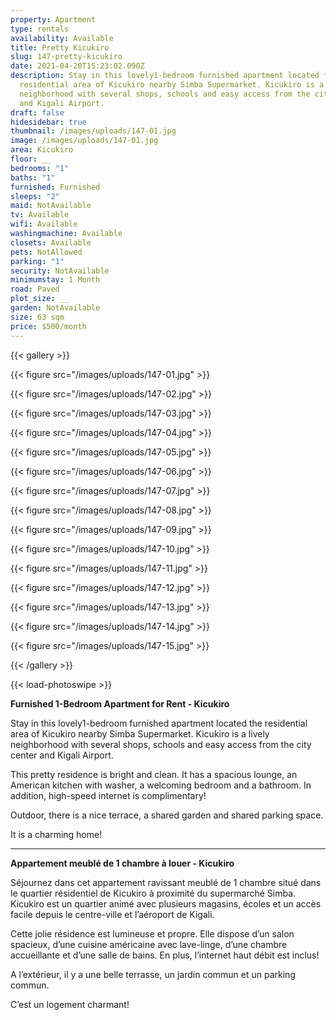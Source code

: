 ```yaml
---
property: Apartment
type: rentals
availability: Available
title: Pretty Kicukiro
slug: 147-pretty-kicukiro
date: 2021-04-20T15:23:02.090Z
description: Stay in this lovely1-bedroom furnished apartment located the
  residential area of Kicukiro nearby Simba Supermarket. Kicukiro is a lively
  neighborhood with several shops, schools and easy access from the city center
  and Kigali Airport.
draft: false
hidesidebar: true
thumbnail: /images/uploads/147-01.jpg
image: /images/uploads/147-01.jpg
area: Kicukiro
floor: __
bedrooms: "1"
baths: "1"
furnished: Furnished
sleeps: "2"
maid: NotAvailable
tv: Available
wifi: Available
washingmachine: Available
closets: Available
pets: NotAllowed
parking: "1"
security: NotAvailable
minimumstay: 1 Month
road: Paved
plot_size: __
garden: NotAvailable
size: 63 sqm
price: $500/month
---
```

{{< gallery >}}

{{< figure src="/images/uploads/147-01.jpg" >}}

{{< figure src="/images/uploads/147-02.jpg" >}}

{{< figure src="/images/uploads/147-03.jpg" >}}

{{< figure src="/images/uploads/147-04.jpg" >}}

{{< figure src="/images/uploads/147-05.jpg" >}}

{{< figure src="/images/uploads/147-06.jpg" >}}

{{< figure src="/images/uploads/147-07.jpg" >}}

{{< figure src="/images/uploads/147-08.jpg" >}}

{{< figure src="/images/uploads/147-09.jpg" >}}

{{< figure src="/images/uploads/147-10.jpg" >}}

{{< figure src="/images/uploads/147-11.jpg" >}}

{{< figure src="/images/uploads/147-12.jpg" >}}

{{< figure src="/images/uploads/147-13.jpg" >}}

{{< figure src="/images/uploads/147-14.jpg" >}}

{{< figure src="/images/uploads/147-15.jpg" >}}

{{< /gallery >}}

{{< load-photoswipe >}}

**Furnished 1-Bedroom Apartment for Rent - Kicukiro**

Stay in this lovely1-bedroom furnished apartment located the residential area of Kicukiro nearby Simba Supermarket. Kicukiro is a lively neighborhood with several shops, schools and easy access from the city center and Kigali Airport.

This pretty residence is bright and clean. It has a spacious lounge, an American kitchen with washer, a welcoming bedroom and a bathroom. In addition, high-speed internet is complimentary!

Outdoor, there is a nice terrace, a shared garden and  shared parking space. 

It is a charming home! 

- - -

**Appartement meublé de 1 chambre à louer - Kicukiro**

Séjournez dans cet appartement ravissant meublé de 1 chambre situé dans le quartier résidentiel de Kicukiro à proximité du supermarché Simba. Kicukiro est un quartier animé avec plusieurs magasins, écoles et un accès facile depuis le centre-ville et l’aéroport de Kigali.

Cette jolie résidence est lumineuse et propre. Elle dispose d’un salon spacieux, d’une cuisine américaine avec lave-linge, d’une chambre accueillante et d’une salle de bains. En plus, l’internet haut débit est inclus!

A l’extérieur, il y a une belle terrasse, un jardin commun et un parking commun.

C’est un logement charmant!